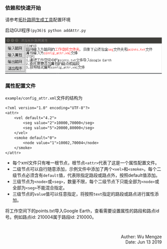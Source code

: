 ### 依赖和快速开始
请参考[拓扑路网生成工具](./generate_topology_road_zh.md)配置环境

启动GUI程序`(py36)$ python addAttr.py`

![](../figure/add_attr_startup.png)

### 属性配置文件
`example/config_attr.xml`文件的结构为
```
<?xml version="1.0" encoding="UTF-8"?>
<attr>
    <vel default="4.2">
        <seg value="2">10000,70000</seg>
        <seg value="5">20000,80000</seg>
    </vel>
    <smoke default="0">
        <node value="1">10002,70004</node>
    </smoke>
</attr>
```
- 每个xml文件只有唯一根节点，根节点`<attr>`代表了这是一个属性配置文件。
- 二级节点可以自行随意添加，示例文件中添加了两个`<vel>`和`<smoke>`。每个二级节点必须含有`default`值，代表除指定路段或路点外，按照default值添加。
- 三级节点为`<node>`或`<seg>`，数量不限，每个二级节点下只能全部为`<node>`或全部为`<seg>`不能混合指定。
- 三级节点的`value`值可以任意指定，将按照`text`指定的路段或路点进行属性添加。

将工作空间下的points.txt导入Google Earth，查看需要设置属性的路段和路点id号。例如路点id: 210004属于路段id: 210000。

<br>
<p align="right"> Auther: Wu Mengze<br>Date: Jun 13 2019</p>
